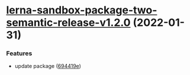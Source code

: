 # [lerna-sandbox-package-two-semantic-release-v1.2.0](https://github.com/QuinnLee/lerna-sandbox/compare/lerna-sandbox-package-two-semantic-release-v1.1.0...lerna-sandbox-package-two-semantic-release-v1.2.0) (2022-01-31)


### Features

* update package ([694419e](https://github.com/QuinnLee/lerna-sandbox/commit/694419ed26fffb6b00a7a8bd4b53bbce937f22b3))
